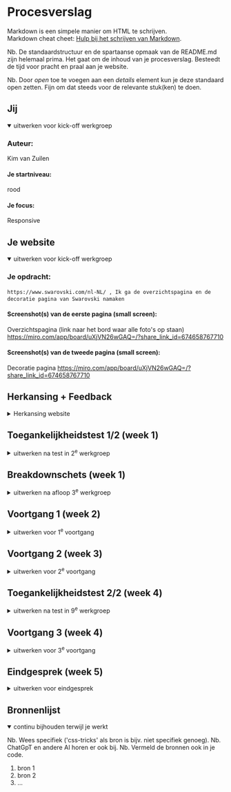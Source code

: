 # Procesverslag
Markdown is een simpele manier om HTML te schrijven.  
Markdown cheat cheet: [Hulp bij het schrijven van Markdown](https://github.com/adam-p/markdown-here/wiki/Markdown-Cheatsheet).

Nb. De standaardstructuur en de spartaanse opmaak van de README.md zijn helemaal prima. Het gaat om de inhoud van je procesverslag. Besteedt de tijd voor pracht en praal aan je website.

Nb. Door *open* toe te voegen aan een *details* element kun je deze standaard open zetten. Fijn om dat steeds voor de relevante stuk(ken) te doen.





## Jij

<details open>
  <summary>uitwerken voor kick-off werkgroep</summary>

  ### Auteur:
  Kim van Zuilen

  #### Je startniveau:
  rood

  #### Je focus:
  Responsive
 
</details>





## Je website

<details open>
  <summary>uitwerken voor kick-off werkgroep</summary>

  ### Je opdracht:
    https://www.swarovski.com/nl-NL/ , Ik ga de overzichtspagina en de decoratie pagina van Swarovski namaken

  #### Screenshot(s) van de eerste pagina (small screen): 
 Overzichtspagina (link naar het bord waar alle foto's op staan)
 https://miro.com/app/board/uXjVN26wGAQ=/?share_link_id=674658767710

  #### Screenshot(s) van de tweede pagina (small screen):
  Decoratie pagina
 https://miro.com/app/board/uXjVN26wGAQ=/?share_link_id=674658767710
 
</details>


## Herkansing + Feedback

<details>
  <summary>Herkansing website </summary>

    ### herkansing
    Voor mijn herkansing ben ik helemaal opnieuw begonnen. Ik had namelijk mijn website gekozen in de tijd dat kerst zou gaan komen, waardoor de styling van mijn website hierdoor was aangepast. Ook had ik een samenwerking uitgekozen van Skims die aan het eind van het vak ook niet meer liep.
    
    Hierdoor heb ik ervoor gekozen om uiteindelijk mijn aandacht te schenken aan een ander vak en met een schone lei te beginnen aan de herkansing. Voor deze herkansing heb ik 2 pagina's gekozen die van styling en functies hetzelfde zijn als de vorige. 
    
    Reden voor het veranderen van keuze tussen de planes. Ik kwam er snel achter dat ik eigenlijk onbewust al bezig was met het maken een responsive website. Maar omdat ik in het begin een surface plan website heb ik gekozen, was ik erg veel tijd kwijt aan het toevoegen van elementen. Voor deze herkansing heb ik er dus voor gekozen om nu de responsive (kant) te kiezen. 
    
</details>

## Toegankelijkheidstest 1/2 (week 1)

<details>
  <summary>uitwerken na test in 2<sup>e</sup> werkgroep</summary>

  ### Bevindingen Vóór de herkansing
  <img src="readme-images/wcga-checklist2.png" width="375px" alt="WCAG checklist 1">
  <img src="readme-images/Wcag-checklist1.png" width="375px" alt="WCAG checklist 2">
    
  Lijst met je bevindingen die in de test naar voren kwamen:
  - Veel foto's worden niet benoemd als foto's maar als links, zie voorbeeld; 
  - Soms worden er andere kopjes door elkaar gehaald met de H2 en H3
  - Bij foto's worden er geen beschrijvingen gezet. De foto's worden ook niet gezien als foto's maar als links.
  - Sommige stukken tekst worden niet beschreven als paragrafen,p, maar als #text
  
  <img src="readme-images/opmerkingen-in-code.png" width="375px" alt="toegankelijkheidstekst uitkomsten">


    ### Bevindingen herkansing
    Voor mijn herkansing gebruik ik dezelfde website alleen verschillende slides van de website. Aangezien de thema's zijn veranderd. Ondanks ik ben verandert van pagina's komen de bevindingen van de toegankelijkheidstest wel overeen omdat de fouten die zij maken voor het opstellen van de website overal hetzelfde zijn. Dus zijn de bevindingen nog steeds geldig.
</details>


## Breakdownschets (week 1)

<details>
  <summary>uitwerken na afloop 3<sup>e</sup> werkgroep</summary>
  <img src="readme-images/1.png" width="375px" alt="breakdown + responsive schermen">
    <img src="readme-images/2.png" width="375px" alt="breakdown + responsive schermen">
      <img src="readme-images/3.png" width="375px" alt="breakdown + responsive schermen">
        <img src="readme-images/4.png" width="375px" alt="breakdown + responsive schermen">
          <img src="readme-images/5.png" width="375px" alt="breakdown + responsive schermen">
            <img src="readme-images/6.png" width="375px" alt="breakdown + responsive schermen">
              <img src="readme-images/7.png" width="375px" alt="breakdown + responsive schermen">
                <img src="readme-images/8.png" width="375px" alt="breakdown + responsive schermen">
                  <img src="readme-images/9.png" width="375px" alt="breakdown + responsive schermen">
                  <img src="readme-images/10.png" width="375px" alt="breakdown + responsive schermen">
                    <img src="readme-images/11.png" width="375px" alt="breakdown + responsive schermen">
                      <img src="readme-images/12.png" width="375px" alt="breakdown + responsive schermen">
                        <img src="readme-images/13.png" width="375px" alt="breakdown + responsive schermen">
                          <img src="readme-images/14.png" width="375px" alt="breakdown + responsive schermen">
                            <img src="readme-images15/.png" width="375px" alt="breakdown + responsive schermen">
                              <img src="readme-images/16.png" width="375px" alt="breakdown + responsive schermen">
                                <img src="readme-images/17.png" width="375px" alt="breakdown + responsive schermen">
</details>



## Voortgang 1 (week 2)

<details>
  <summary>uitwerken voor 1<sup>e</sup> voortgang</summary>
  
### Herkansing vooruitgang
    Als eerst ben ik goed gaan kijken naar mijn website en ik kwam er al snel achter dat het een beter besluit zou zijn om helemaal opnieuw te beginnen. Er waren namelijk een paar dingen die echt beter hadden gekund.
    
    - informatie beter verzamelen 
    - foto's beter benoemen
    - meer informatie zoeken over hoe je bepaalde code moet schrijven inplaats van proberen
    
### Vooruitgang week 1 
Ik ben dit project begonnen met een cursus volgen online voor responsive design. Ik ben niet ervaren met coderen dus vond ik dit handig om te doen. Ik heb dit gedaan op de website Codecademy. Nadat ik de cursus heb afgerond, ben ik begonnen met de website. Ik heb eerst alle Html code geschreven van beide pagina's. Daarna ben ik de css gaan schrijven voor de allergrootste grootte van de pagina's. 

  ### Stand van zaken
  Hier dit ging goed & dit was lastig (neem ook screenshots op van delen van je website en code)
   
  Ik heb gemerkt bij het maken van de oefeningen in les dat ik grid nog wel lastig vindt. Ook vind ik het lastig om te beslissen wanneer je een div, een class of een span nodig hebt, aangezien de code van de website van Swarovski alleen maar daar uit bestaat. Dus voor nu heb ik alle content erin gezet en een paar div met span (alleen voor bepaalde artikelen). 
  Veel foto's waren links, dus deze heb ik ook in de code gezet. Ik liep wel  tegen 1 ding aan > Als je een foto download van de website komt het als een .avif bestand eruit en die wordt niet herkend dus ik heb alle foto's als png moeten omzetten. Ook had ik eerst alle foto's in 1 de map images, maar nu heb ik die wel opgedeeld in verschillende onderwerpen: 
  - kim-kardashain
  - ornaments
  - sieraden
  - kleding 
  - overige foto's

  
  ### 24 november - Eerste feedback 
  1) Breakdown : Niet alle elementen zijn uitgebreid beschreven. Dit houdt in ;
  - in de header staan icoontjes van een winkelmandje > deze heb ik alleen aangegeven als een icoon, maar het is een button  met een image. 
  Ook had ik in mijn vorige breakdown geen articles of sections genoemd, dus dit moet ook nog gedaan worden. 
  
  2) De html code : Zoals hierboven vermeld, had ik nog geen gebruik gemaakt van articles of sections dus deze moet ik erin zetten. Ook het gebruik van 
  de headings moeten aangepast worden > Let op H2 & H3.
  Bij de beschrijvingen van kleding > 30% korting, 3 kleuren > had ik gebruik gemaakt van spans, maar ik kan hiervoor ook p gebruiken. 
  

</details>





## Voortgang 2 (week 3)

<details>
  <summary>uitwerken voor 2<sup>e</sup> voortgang</summary>

 ### Stand van zaken (herkansing)
 ### Vooruitgang week 2
In week 2 heb ik de css afgemaakt en ben ik mij gaan richten op het responsive maken. Dit was toch iets lastiger dan gedacht, aangezien bij de cursus je 1 onderdeel had dat je moest stylen, maar dat is in de werkelijkheid anders. Ik heb hier veel mee lopen experimenteren en oefenen en uiteindelijk is het mij gelukt om het repsonsive te maken. 

1 ding waar ik tegen aanliep bij het schrijven van de code waren de grootte van de images. Alle foto's van swarovski staan in een avif bestand. Een avif bestand is een andere methode om foto's en video's op te slaan. Deze methode zorgt voor een goede kwaliteit, maar ik wist niet of ik dit kon gebruiken. 

Wel ben ik erg trots op hoe ik dit proces heb aangepakt. Het was geen makkelijke route die ik heb genomen voor dit vak, maar ben zeker gegroeid in het proces en durf wel te zeggen dat ik trots ben op mijn werk. Ik had namelijk nooit gedacht dat ik zoiets kon gaan maken in jaar 2!!! :)

  ### Stand van zaken (voor herkansing)
  Deze week was voor mij geen goede week. Het coderen met Css ging niet bepaald goed.
  Na de feedback van week 1 was ik er van overtuigd dat alles wel ging lukken alleen nadat ik de Html code allemaal had opgeschreven, liep ik tegen een muur aan. 
  Niet omdat de code fout was, maar omdat ik het allemaal zo was. Waar moest ik beginnen?  Ik ben toen begonnen met de inhoud van de website, maar ik kwam er al snel achter dat dit niet ging. 
  Ook moest al mijn kennis weer opgefrist worden wat mij veel tijd heeft gekost. 
  

  ### Belangrijke ontdekkingen deze week
  Wat ik uiteindelijk deze week heb gedaan is:
  - navigatiebar gemaakt 
  - foto's allemaal opgeslagen in png bestand + juiste formaat (bijna allemaal)
  - feedback verwerkt van vorige week
  - juiste vervanging gevonden voor de font-family
</details>





## Toegankelijkheidstest 2/2 (week 4)

<details>
  <summary>uitwerken na test in 9<sup>e</sup> werkgroep</summary>
  
    <img src="readme-images/wcag2.1.png" width="375px" alt="breakdown + responsive schermen">
        <img src="readme-images/wcag2.2.png" width="375px" alt="breakdown + responsive schermen">
            <img src="readme-images/wcag2.3.png" width="375px" alt="breakdown + responsive schermen">
                <img src="readme-images/wcag2.4.png" width="375px" alt="breakdown + responsive schermen">
                    <img src="readme-images/wcag2.5.png" width="375px" alt="breakdown + responsive schermen">

  ### Bevindingen
  Lijst met je bevindingen die in de test naar voren kwamen (geef ook aan wat er verbeterd is):
  Er zijn veel dingen verbeterd! Ik heb de foto's beschrijvingen gegeven. Ik heb geod gebruik gemaakt van de kopjes. Ik heb rekening gehouden met dat mensen videos willen stoppen, dus dat is mogelijk. Ik heb gebruik gemaakt van lists. Ik was vorige keer bij de toegankelijkheidstest helemaal niet ver, dus mijn test was toen alleen maar nee. Gelukkig is dat nu veranderd :)
</details>





## Voortgang 3 (week 4)

<details>
  <summary>uitwerken voor 3<sup>e</sup> voortgang</summary>

  ### Stand van zaken
  Ik liep aan het einde tegen heel wat dingen aan:
  1) Ik heb bepaalde secties met daarin artikelen, maar voor de responsive deisgn worden deze artikelen kleiner naarmate je het scherm kleiner maakt. Voor de derde grootte van het scherm verandert de grote van het responsive design niet meer. Ik weet ook niet hoe ik dit moet oplossen.
  2) Ik had erg veel moeite met tekst over een video heenkrijgen. Dit is mij uiteindelijk gelukt toen ik gebruik ging maken van z-index. Met z-index kun je de items naar voren selecteren of naar achteren. Ik heb dit op deze manier opgelost.
  
  
  3) Video van marvel bij disney op de decoratie pagina was heel lastig om goed te plaatsen in de website. Het filmpje is erg groot en niet goed geschaald. Hierdoor is het een uitdaging om de width 100% te maken maar dat de hoogte niet ook 100% is. Ik heb hier veel mee lopen struggelen en uiteindelijk is het mij gelukt om in de video tag > controls height , neer te zetten. Wel is daardoor een deel van de video ingezoomed. 
  
  Dit is uiteindelijk wel opgelost 
  
  
  4) De footer verandert als het scherm kleiner wordt. Dit moet ik nog gaan oplossen 
  
      <img src="readme-images/vergelijking1.png" width="375px" alt="breakdown + responsive schermen">

</details>



## Eindgesprek (week 5)

<details>
  <summary>uitwerken voor eindgesprek</summary>

  ### Je uitkomst - karakteristiek screenshots:
      <img src="readme-images/decoratie-overview" width="375px" alt="decoratie pagina's">
            <img src="readme-images/overzichtspagina-overview.png" width="375px" alt="overzichts pagina's">


  ### Dit ging goed/Heb ik geleerd: 
  Korte omschrijving met plaatjes
  
  
  ik heb geleerd hoe ik een video als achtergrond kan plaatsen
  ik hbe geleerd hoe ik dingen responsive maak
  ik heb geleerd hoe ik een micro interactie maak
  ik ben beter geworden in de styling van css
  ik begrijp de indelingen in html beter

  <img src="readme-images/" width="375px" alt="top">


  ### Dit was lastig/Is niet gelukt:
  Korte omschrijving met plaatjes

  <img src="readme-images/i" width="375px" alt="bummer">
</details>





## Bronnenlijst

<details open>
  <summary>continu bijhouden terwijl je werkt</summary>

  Nb. Wees specifiek ('css-tricks' als bron is bijv. niet specifiek genoeg). 
  Nb. ChatGpT en andere AI horen er ook bij.
  Nb. Vermeld de bronnen ook in je code.

  1. bron 1
  2. bron 2
  3. ...

</details>
